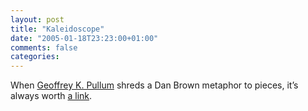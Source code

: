 ```yaml
---
layout: post
title: "Kaleidoscope"
date: "2005-01-18T23:23:00+01:00"
comments: false
categories: 
---
```


<p>When <a href="http://itre.cis.upenn.edu/~myl/languagelog/">Geoffrey K. Pullum</a> shreds a Dan Brown metaphor to pieces, it&#8217;s always worth <a href="http://itre.cis.upenn.edu/~myl/languagelog/archives/001811.html">a link</a>.</p>


